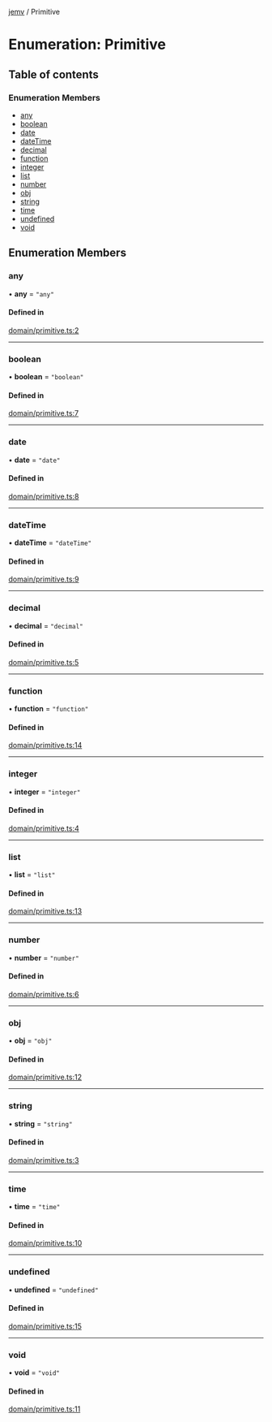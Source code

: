 [jemv](../README.md) / Primitive

# Enumeration: Primitive

## Table of contents

### Enumeration Members

- [any](Primitive.md#any)
- [boolean](Primitive.md#boolean)
- [date](Primitive.md#date)
- [dateTime](Primitive.md#datetime)
- [decimal](Primitive.md#decimal)
- [function](Primitive.md#function)
- [integer](Primitive.md#integer)
- [list](Primitive.md#list)
- [number](Primitive.md#number)
- [obj](Primitive.md#obj)
- [string](Primitive.md#string)
- [time](Primitive.md#time)
- [undefined](Primitive.md#undefined)
- [void](Primitive.md#void)

## Enumeration Members

### any

• **any** = ``"any"``

#### Defined in

[domain/primitive.ts:2](https://github.com/FlavioLionelRita/typ3s/blob/d75b579/src/lib/domain/primitive.ts#L2)

___

### boolean

• **boolean** = ``"boolean"``

#### Defined in

[domain/primitive.ts:7](https://github.com/FlavioLionelRita/typ3s/blob/d75b579/src/lib/domain/primitive.ts#L7)

___

### date

• **date** = ``"date"``

#### Defined in

[domain/primitive.ts:8](https://github.com/FlavioLionelRita/typ3s/blob/d75b579/src/lib/domain/primitive.ts#L8)

___

### dateTime

• **dateTime** = ``"dateTime"``

#### Defined in

[domain/primitive.ts:9](https://github.com/FlavioLionelRita/typ3s/blob/d75b579/src/lib/domain/primitive.ts#L9)

___

### decimal

• **decimal** = ``"decimal"``

#### Defined in

[domain/primitive.ts:5](https://github.com/FlavioLionelRita/typ3s/blob/d75b579/src/lib/domain/primitive.ts#L5)

___

### function

• **function** = ``"function"``

#### Defined in

[domain/primitive.ts:14](https://github.com/FlavioLionelRita/typ3s/blob/d75b579/src/lib/domain/primitive.ts#L14)

___

### integer

• **integer** = ``"integer"``

#### Defined in

[domain/primitive.ts:4](https://github.com/FlavioLionelRita/typ3s/blob/d75b579/src/lib/domain/primitive.ts#L4)

___

### list

• **list** = ``"list"``

#### Defined in

[domain/primitive.ts:13](https://github.com/FlavioLionelRita/typ3s/blob/d75b579/src/lib/domain/primitive.ts#L13)

___

### number

• **number** = ``"number"``

#### Defined in

[domain/primitive.ts:6](https://github.com/FlavioLionelRita/typ3s/blob/d75b579/src/lib/domain/primitive.ts#L6)

___

### obj

• **obj** = ``"obj"``

#### Defined in

[domain/primitive.ts:12](https://github.com/FlavioLionelRita/typ3s/blob/d75b579/src/lib/domain/primitive.ts#L12)

___

### string

• **string** = ``"string"``

#### Defined in

[domain/primitive.ts:3](https://github.com/FlavioLionelRita/typ3s/blob/d75b579/src/lib/domain/primitive.ts#L3)

___

### time

• **time** = ``"time"``

#### Defined in

[domain/primitive.ts:10](https://github.com/FlavioLionelRita/typ3s/blob/d75b579/src/lib/domain/primitive.ts#L10)

___

### undefined

• **undefined** = ``"undefined"``

#### Defined in

[domain/primitive.ts:15](https://github.com/FlavioLionelRita/typ3s/blob/d75b579/src/lib/domain/primitive.ts#L15)

___

### void

• **void** = ``"void"``

#### Defined in

[domain/primitive.ts:11](https://github.com/FlavioLionelRita/typ3s/blob/d75b579/src/lib/domain/primitive.ts#L11)
